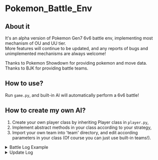 # Pokemon_Battle_Env

## About it

It's an alpha version of Pokemon Gen7 6v6 battle env, implementing most mechanism of OU and UU tier.\
More features will continue to be updated, and any reports of bugs and unimplemented mechanisms are always welcome!

Thanks to Pokemon Showdown for providing pokemon and move data.\
Thanks to BJK for providing battle teams.
## How to use?

Run `game.py`, and built-in AI will automatically perform a 6v6 battle!

## How to create my own AI?

1. Create your own player class by inheriting Player class in `player.py`,
2. Implement abstract methods in your class according to your strategy,
3. Import your own team into 'team' directory, and edit according parameters in your class (Of course you can just use
   built-in teams!).



<details>
<summary>Battle Log Example</summary>

The game between Satoshi and BJK started!\
Satoshi's pokemons: Garchomp/Landorus-Therian/Tapu Fini/Heatran/Amoonguss/Weavile\
BJK's pokemons: Pelipper/Kingdra/Crawdaunt/Magearna/Araquanid/Swampert\

Satoshi sent out Landorus-Therian!\
BJK sent out Crawdaunt!\
[Satoshi 's Landorus-Therian 's intimidate]\
BJK 's Crawdaunt 's Atk fell!

Round 1\
BJK 's Crawdaunt used Aqua Jet!\
It's super effective!\
(Satoshi 's Landorus-Therian lost 67.5% of it's health!)\
Satoshi 's Landorus-Therian used U-turn!\
It's super effective!\
(BJK 's Crawdaunt lost 80.5% of it's health!)\
Satoshi withdrew Landorus-Therian!\
Satoshi sent out Tapu Fini!\
[Satoshi 's Tapu Fini 's Misty Surge]\
Mist swirled around the battlefield!

Round 2\
BJK 's Crawdaunt used Aqua Jet!\
It's not very effective...\
(Satoshi 's Tapu Fini lost 13.9% of it's health!)\
Satoshi 's Tapu Fini used Taunt!\
BJK 's Crawdaunt was taunted!\
Satoshi 's Tapu Fini restored HP with Leftovers.\
(Satoshi 's Tapu Fini was healed 6.1% of it's health!)

Round 3\
BJK 's Crawdaunt used Aqua Jet!\
It's not very effective...\
(Satoshi 's Tapu Fini lost 14.2% of it's health!)\
Satoshi 's Tapu Fini used Taunt!\
BJK 's Crawdaunt is already taunted!\
Satoshi 's Tapu Fini restored HP with Leftovers.\
(Satoshi 's Tapu Fini was healed 6.1% of it's health!)

Round 4\
BJK 's Crawdaunt used Aqua Jet!\
It's not very effective...\
(Satoshi 's Tapu Fini lost 13.9% of it's health!)\
Satoshi 's Tapu Fini used Taunt!\
BJK 's Crawdaunt is already taunted!\
BJK 's Crawdaunt 's taunt ended!\
Satoshi 's Tapu Fini restored HP with Leftovers.\
(Satoshi 's Tapu Fini was healed 6.1% of it's health!)

Round 5\
BJK 's Crawdaunt used Aqua Jet!\
It's not very effective...\
(Satoshi 's Tapu Fini lost 13.9% of it's health!)\
Satoshi 's Tapu Fini used Taunt!\
BJK 's Crawdaunt was taunted!\
Satoshi 's Tapu Fini restored HP with Leftovers.\
(Satoshi 's Tapu Fini was healed 6.1% of it's health!)\
The mist disappeared from the battlefield.

Round 6\
BJK withdrew Crawdaunt!\
BJK sent out Kingdra!\
Satoshi 's Tapu Fini used Hydro Pump!\
BJK 's Kingdra avoided the attack!\
Satoshi 's Tapu Fini restored HP with Leftovers.\
(Satoshi 's Tapu Fini was healed 6.1% of it's health!)

Round 7\
BJK withdrew Kingdra!\
BJK sent out Araquanid!\
Satoshi 's Tapu Fini used Taunt!\
BJK 's Araquanid was taunted!\
Satoshi 's Tapu Fini restored HP with Leftovers.\
(Satoshi 's Tapu Fini was healed 6.1% of it's health!)

Round 8\
BJK withdrew Araquanid!\
BJK sent out Magearna!\
Satoshi 's Tapu Fini used Hydro Pump!\
(BJK 's Magearna lost 28.8% of it's health!)\
Satoshi 's Tapu Fini restored HP with Leftovers.\
(Satoshi 's Tapu Fini was healed 6.1% of it's health!)

Round 9\
Satoshi 's Tapu Fini used Hydro Pump!\
BJK 's Magearna avoided the attack!\
BJK 's Magearna used Ice Beam!\
It's not very effective...\
(Satoshi 's Tapu Fini lost 8.4% of it's health!)\
Satoshi 's Tapu Fini restored HP with Leftovers.\
(Satoshi 's Tapu Fini was healed 6.1% of it's health!)

Round 10\
Satoshi 's Tapu Fini used Nature's Madness!\
(BJK 's Magearna lost 35.4% of it's health!)\
BJK 's Magearna used Trick Room!\
It twisted the dimensions!\
Satoshi 's Tapu Fini restored HP with Leftovers.\
(Satoshi 's Tapu Fini was healed 6.1% of it's health!)

Round 11\
BJK 's Magearna used Fleur Cannon!\
Satoshi 's Tapu Fini avoided the attack!\
Satoshi 's Tapu Fini used Defog!\
BJK 's Magearna 's Evasion fell!\
Satoshi 's Tapu Fini restored HP with Leftovers.\
(Satoshi 's Tapu Fini was healed 6.1% of it's health!)

Round 12\
BJK 's Magearna used Fleur Cannon!\
A critical hit!\
(Satoshi 's Tapu Fini lost 62.3% of it's health!)\
BJK 's Magearna 's Sp. Atk fell harshly!\
Satoshi 's Tapu Fini used Defog!\
BJK 's Magearna 's Evasion fell!\
Satoshi 's Tapu Fini restored HP with Leftovers.\
(Satoshi 's Tapu Fini was healed 6.1% of it's health!)

Round 13\
BJK 's Magearna used Ice Beam!\
It's not very effective...\
(Satoshi 's Tapu Fini lost 4.2% of it's health!)\
Satoshi 's Tapu Fini used Hydro Pump!\
(BJK 's Magearna lost 31.2% of it's health!)\
(BJK 's Magearna used Iapapa Berry!)\
(BJK 's Magearna was healed 33.3% of it's health!)\
Satoshi 's Tapu Fini restored HP with Leftovers.\
(Satoshi 's Tapu Fini was healed 6.1% of it's health!)

Round 14\
Satoshi 's Tapu Fini used Defog!\
BJK 's Magearna 's Evasion fell!\
BJK 's Magearna used Trick Room!\
The twisted dimensions returned to normal!\
Satoshi 's Tapu Fini restored HP with Leftovers.\
(Satoshi 's Tapu Fini was healed 6.1% of it's health!)

Round 15\
Satoshi 's Tapu Fini used Nature's Madness!\
(BJK 's Magearna lost 18.9% of it's health!)\
BJK 's Magearna used Ice Beam!\
It's not very effective...\
(Satoshi 's Tapu Fini lost 4.2% of it's health!)\
Satoshi 's Tapu Fini restored HP with Leftovers.\
(Satoshi 's Tapu Fini was healed 6.1% of it's health!)

Round 16\
Satoshi 's Tapu Fini used Nature's Madness!\
(BJK 's Magearna lost 9.3% of it's health!)\
BJK 's Magearna used Volt Switch!\
It's super effective!\
A critical hit!\
(Satoshi 's Tapu Fini lost 21.3% of it's health!)\
BJK withdrew Magearna!\
BJK sent out Pelipper!\
[BJK 's Pelipper 's Drizzle]\
It started to rain!\
Satoshi 's Tapu Fini restored HP with Leftovers.\
(Satoshi 's Tapu Fini was healed 6.1% of it's health!)\
Rain continues to fall.

Round 17\
Satoshi 's Tapu Fini used Defog!\
BJK 's Pelipper 's Evasion fell!\
BJK 's Pelipper used Scald!\
It's not very effective...\
(Satoshi 's Tapu Fini lost 13.9% of it's health!)\
Satoshi 's Tapu Fini restored HP with Leftovers.\
(Satoshi 's Tapu Fini was healed 6.1% of it's health!)\
Rain continues to fall.

Round 18\
Satoshi 's Tapu Fini used Taunt!\
BJK 's Pelipper was taunted!\
BJK 's Pelipper used U-turn!\
It's not very effective...\
(Satoshi 's Tapu Fini lost 3.5% of it's health!)\
BJK withdrew Pelipper!\
BJK sent out Magearna!\
Satoshi 's Tapu Fini restored HP with Leftovers.\
(Satoshi 's Tapu Fini was healed 6.1% of it's health!)\
Rain continues to fall.

Round 19\
Satoshi withdrew Tapu Fini!\
Satoshi sent out Weavile!\
[Satoshi 's Weavile 's Pressure]\
Satoshi 's Weavile is exerting pressure!\
BJK withdrew Magearna!\
BJK sent out Pelipper!\
[BJK 's Pelipper 's Drizzle]\
Rain continues to fall.

Round 20\
Satoshi 's Weavile used Knock Off!\
(BJK 's Pelipper lost 50.3% of it's health!)\
BJK 's Pelipper used Defog!\
Satoshi 's Weavile 's Evasion fell!\
Rain continues to fall.

Round 21\
Satoshi 's Weavile used Icicle Crash!\
(BJK 's Pelipper lost 42.8% of it's health!)\
BJK 's Pelipper used Defog!\
Satoshi 's Weavile 's Evasion fell!\
Rain continues to fall.

Round 22\
Satoshi 's Weavile was surrounded by Z-Power!\
Satoshi 's Weavile used Subzero Slammer!\
(BJK 's Pelipper lost 6.8% of it's health!)\
BJK 's Pelipper fainted!\
Rain continues to fall.\
BJK sent out Kingdra!

Round 23\
BJK 's Kingdra used Hydro Pump!\
(Satoshi 's Weavile lost 100.0% of it's health!)\
Satoshi 's Weavile fainted!\
The rain stopped.\
Satoshi sent out Heatran!

Round 24\
BJK withdrew Kingdra!\
BJK sent out Araquanid!\
Satoshi 's Heatran used Earth Power!\
It's not very effective...\
(BJK 's Araquanid lost 10.1% of it's health!)

Round 25\
Satoshi 's Heatran used Earth Power!\
It's not very effective...\
(BJK 's Araquanid lost 10.4% of it's health!)\
BJK 's Araquanid used Liquidation!\
It's super effective!\
(Satoshi 's Heatran lost 100.0% of it's health!)\
Satoshi 's Heatran fainted!\
Satoshi sent out Amoonguss!

Round 26\
BJK 's Araquanid used Liquidation!\
It's not very effective...\
(Satoshi 's Amoonguss lost 50.0% of it's health!)\
Satoshi 's Amoonguss used Giga Drain!\
(BJK 's Araquanid lost 19.5% of it's health!)\
(Satoshi 's Amoonguss was healed 7.5% of it's health!)\
Satoshi 's Amoonguss restored HP with Black Sludge.\
(Satoshi 's Amoonguss was healed 6.0% of it's health!)

Round 27\
BJK 's Araquanid used Liquidation!\
It's not very effective...\
A critical hit!\
(Satoshi 's Amoonguss lost 63.6% of it's health!)\
Satoshi 's Amoonguss fainted!\
Satoshi sent out Tapu Fini!\
[Satoshi 's Tapu Fini 's Misty Surge]\
Mist swirled around the battlefield!

Round 28\
Satoshi withdrew Tapu Fini!\
Satoshi sent out Landorus-Therian!\
[Satoshi 's Landorus-Therian 's intimidate]\
BJK 's Araquanid 's Atk fell!\
BJK 's Araquanid used Liquidation!\
It's super effective!\
(Satoshi 's Landorus-Therian lost 32.5% of it's health!)\
Satoshi 's Landorus-Therian fainted!\
Satoshi sent out Tapu Fini!\
[Satoshi 's Tapu Fini 's Misty Surge]

Round 29\
Satoshi 's Tapu Fini used Defog!\
BJK 's Araquanid 's Evasion fell!\
BJK 's Araquanid used Liquidation!\
It's not very effective...\
(Satoshi 's Tapu Fini lost 30.6% of it's health!)\
Satoshi 's Tapu Fini fainted!\
Satoshi sent out Garchomp!

Round 30\
Satoshi 's Garchomp evolved into Garchomp-Mega!\
Satoshi 's Garchomp-Mega used Stone Edge!\
It's super effective!\
(BJK 's Araquanid lost 60.1% of it's health!)\
BJK 's Araquanid fainted!\
BJK sent out Magearna!

Round 31\
Satoshi 's Garchomp-Mega used Swords Dance!\
Satoshi 's Garchomp-Mega 's Atk rose rapidly!\
BJK 's Magearna used Trick Room!\
It twisted the dimensions!

Round 32\
Satoshi 's Garchomp-Mega used Earthquake!\
It's super effective!\
(BJK 's Magearna lost 9.6% of it's health!)\
BJK 's Magearna fainted!\
The mist disappeared from the battlefield.\
BJK sent out Crawdaunt!

Round 33\
BJK 's Crawdaunt used Crunch!\
(Satoshi 's Garchomp-Mega lost 86.2% of it's health!)\
Satoshi 's Garchomp-Mega used Stone Edge!\
(BJK 's Crawdaunt lost 19.5% of it's health!)\
BJK 's Crawdaunt fainted!\
BJK sent out Swampert!

Round 34\
BJK withdrew Swampert!\
BJK sent out Kingdra!\
Satoshi 's Garchomp-Mega used Stealth Rock!\
Pointed stone floated on BJK 's field.

Round 35\
BJK 's Kingdra used Hydro Pump!\
(Satoshi 's Garchomp-Mega lost 13.8% of it's health!)\
Satoshi 's Garchomp-Mega fainted!\
Satoshi lost!

</details>

<details>
<summary>Update Log</summary>



2022.4.30

【Add】\
Base physical/special moves\
Spikes (add and effect)

【Todo】\
✔defog \
✔rapid spin\
✔leech seed\
✔knock off\ ✔status moves fail after taunt\
✔contrary\
✔counter\
✔mirror coat\
✔U-turn\
✔volt switch

2022.5.1

【Add】\
weather, ability & stop\
terrain, ability & stop\    
terrain seeds\
pressure\
pp\
protect\
hidden power\
unburden\
use item\
acrobatics\
rocky helmet & rough skin\
beast boost\
soul heart\
air balloon \
focus sash

【Todo】\
✔download \
✔anticipation\
✔unnerve\
✔intimidate\
✔frisk\
✔trace\
✔silvally\
✔arceus\
✔match-up switch-\
is to ==

2022.5.2

【Add】\
Justified\
Steadfast\
Fake Out\
First Impression

【Todo】\
✔Trick\
✔Sucker Punch\
✔Pain Split\
✔Choice Items

【ToFix】\
✔Faint over and over!

2022.5.3

【Todo】\
✔Own Tempo\
✔Vital Spirit\
✔Healing Wish\
✔Synthesis\
✔Water Bubble\
✔Skill Link

2022.5.4

【Add】\
Mega

【Todo】\
✔Roost\
✔Z-move\
✔Ability log in utils\
✔Berry\
✔struggle\
Ditto

2022.5.5

【Add】\
heal bell\
vstatus\
black sludge\
magic guard\
confusion hit self\
Infiltrator\
light screen reflect\
confusion hit\
brick break wall\
nightmare

【Todo】\
Gravity [immue judge]\
sleep talk

2022.5.6

【Add】\
all gen7 ou abilities\
water shuriken ash\
mega seq

【Todo】\
破格时机

2022.5.7

【Add】\
Prankster\
natural cure

【Todo】\
✔wish\
✔roar\
✔change move type before effecting\
✔z move not effected by skin

【ToFix】\
Wrong struggle

2022.5.8

【Add】\
Arceus Z Inner Focus\
moxie\
magician, pickpocket\
heatproof\
gooey\
insomnia\
weak armor\
rock head\
heavy/light metal\
Poison Touch\
Shield dust\
oblivious\
Illusion\
Emergency Exit

【ToFix】\
✔Partiallytrapped\
mind blown\
damp

2022.5.9

【Add】\
Arranged code

【Todo】\
Natural Gift\
Soak etc.

2022.5.11

【Todo】\
embargo log

【ToFix】\
subsitute judge->whether damaged dealt to true body
</details>